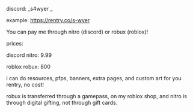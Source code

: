discord: _s4wyer _

example: https://rentry.co/s-wyer

You can pay me through nitro (discord) or robux (roblox)!

prices:

discord nitro: 9.99

roblox robux: 800

i can do resources, pfps, banners, extra pages, and custom art for you rentry, no cost!

robux is transferred through a gamepass, on my roblox shop, and nitro is through digital gifting, not through gift cards.
